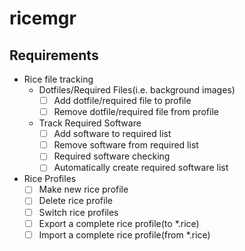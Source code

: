 # ricemgr
## Requirements
- Rice file tracking
  - Dotfiles/Required Files(i.e. background images)
    - [ ] Add dotfile/required file to profile
    - [ ] Remove dotfile/required file from profile
  - Track Required Software
    - [ ] Add software to required list
    - [ ] Remove software from required list
    - [ ] Required software checking
    - [ ] Automatically create required software list
- Rice Profiles
  - [ ] Make new rice profile
  - [ ] Delete rice profile
  - [ ] Switch rice profiles
  - [ ] Export a complete rice profile(to *.rice)
  - [ ] Import a complete rice profile(from *.rice)
